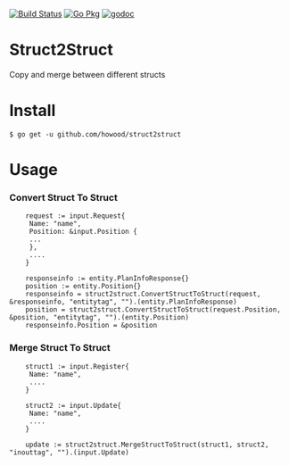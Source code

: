 [![Build Status](https://travis-ci.org/howood/struct2struct.svg?branch=master)](https://travis-ci.org/howood/struct2struct)
[![Go Pkg](https://img.shields.io/github/release/hjson/hjson-go.svg?style=flat-square&label=go-pkg)](https://github.com/howood/struct2struct/releases)
[![godoc](https://img.shields.io/badge/godoc-reference-blue.svg?style=flat-square)](http://godoc.org/github.com/howood/struct2struct)

# Struct2Struct

Copy and merge between different structs

# Install

```
$ go get -u github.com/howood/struct2struct
```

# Usage

### Convert Struct To Struct

```
    request := input.Request{
     Name: "name",
     Position: &input.Position {
     ...
     },
     ....
    }
    
    responseinfo := entity.PlanInfoResponse{}
    position := entity.Position{}
    responseinfo = struct2struct.ConvertStructToStruct(request, &responseinfo, "entitytag", "").(entity.PlanInfoResponse)
    position = struct2struct.ConvertStructToStruct(request.Position, &position, "entitytag", "").(entity.Position)
    responseinfo.Position = &position

```

### Merge Struct To Struct

```
    struct1 := input.Register{
     Name: "name",
     ....
    }
    
    struct2 := input.Update{
     Name: "name",
     ....
    }

    update := struct2struct.MergeStructToStruct(struct1, struct2, "inouttag", "").(input.Update)

```
